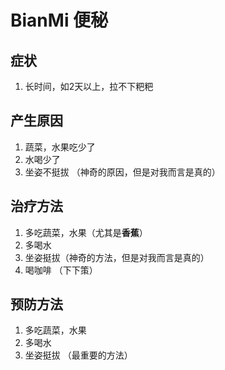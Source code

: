 
# BianMi  便秘

## 症状
1. 长时间，如2天以上，拉不下粑粑

## 产生原因
1. 蔬菜，水果吃少了
2. 水喝少了
3. 坐姿不挺拔 （神奇的原因，但是对我而言是真的）

## 治疗方法
1. 多吃蔬菜，水果（尤其是**香蕉**）
2. 多喝水
3. 坐姿挺拔（神奇的方法，但是对我而言是真的）
4. 喝咖啡 （下下策）


## 预防方法
1. 多吃蔬菜，水果
2. 多喝水
3. 坐姿挺拔 （最重要的方法）
